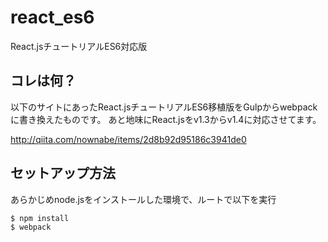 # react_es6
React.jsチュートリアルES6対応版

## コレは何？
以下のサイトにあったReact.jsチュートリアルES6移植版をGulpからwebpackに書き換えたものです。
あと地味にReact.jsをv1.3からv1.4に対応させてます。

http://qiita.com/nownabe/items/2d8b92d95186c3941de0

## セットアップ方法
あらかじめnode.jsをインストールした環境で、ルートで以下を実行

```sh
$ npm install
$ webpack
```
